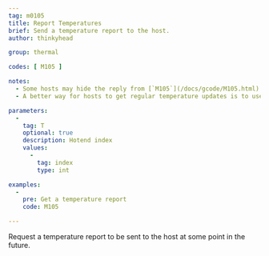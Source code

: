 ```yaml
---
tag: m0105
title: Report Temperatures
brief: Send a temperature report to the host.
author: thinkyhead

group: thermal

codes: [ M105 ]

notes:
  - Some hosts may hide the reply from [`M105`](/docs/gcode/M105.html).
  - A better way for hosts to get regular temperature updates is to use [`M155`](/docs/gcode/M155.html) (requires `AUTO_REPORT_TEMPERATURES` and `EXTENDED_CAPABILITIES_REPORT`). Hosts then no longer need to run an extra process or use up slots in the command buffer to receive temperatures.

parameters:
  -
    tag: T
    optional: true
    description: Hotend index
    values:
      -
        tag: index
        type: int

examples:
  -
    pre: Get a temperature report
    code: M105

---
```


Request a temperature report to be sent to the host at some point in the future.
